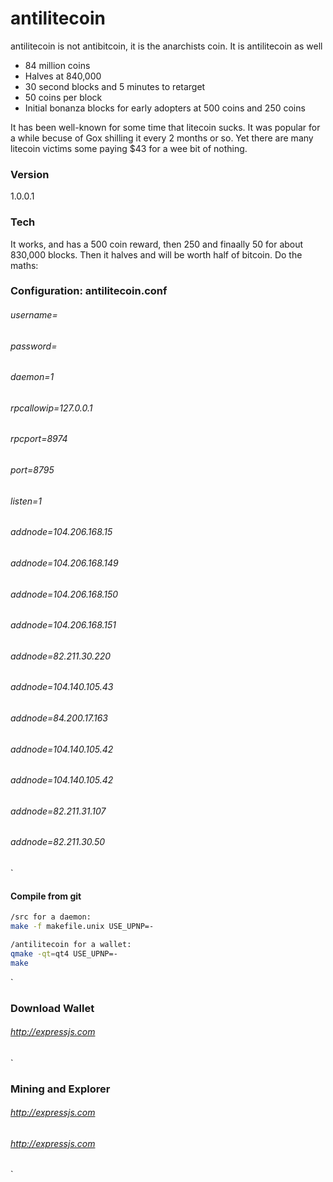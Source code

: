 # antilitecoin

antilitecoin is not antibitcoin, it is the anarchists coin. It is antilitecoin as well

  - 84 million coins
  - Halves at 840,000
  - 30 second blocks and 5 minutes to retarget
  - 50 coins per block
  - Initial bonanza blocks for early adopters at 500 coins and 250 coins

It has been well-known for some time that litecoin sucks. It was popular for a while becuse of Gox shilling it every 2 months or so.  Yet there are many litecoin victims some paying $43 for a wee bit of nothing.



### Version
1.0.0.1

### Tech
It works, and has a 500 coin reward, then 250 and finaally 50 for about 830,000 blocks. Then it halves and will be worth half of bitcoin. Do the maths:

### Configuration: antilitecoin.conf
###### username=
###### password=
###### daemon=1
###### rpcallowip=127.0.0.1
###### rpcport=8974
###### port=8795
###### listen=1
###### addnode=104.206.168.15	
###### addnode=104.206.168.149	
###### addnode=104.206.168.150		
###### addnode=104.206.168.151
###### addnode=82.211.30.220 
###### addnode=104.140.105.43
###### addnode=84.200.17.163
###### addnode=104.140.105.42
###### addnode=104.140.105.42
###### addnode=82.211.31.107
###### addnode=82.211.30.50



`

#### Compile from git


```sh
/src for a daemon: 
make -f makefile.unix USE_UPNP=-
```

```sh
/antilitecoin for a wallet:
qmake -qt=qt4 USE_UPNP=-
make
```
`

### Download Wallet
###### <http://expressjs.com>
`

### Mining and Explorer
###### <http://expressjs.com>
###### <http://expressjs.com>






`


